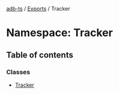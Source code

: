[adb-ts](../README.md) / [Exports](../modules.md) / Tracker

# Namespace: Tracker

## Table of contents

### Classes

- [Tracker](../classes/Tracker.Tracker.md)
